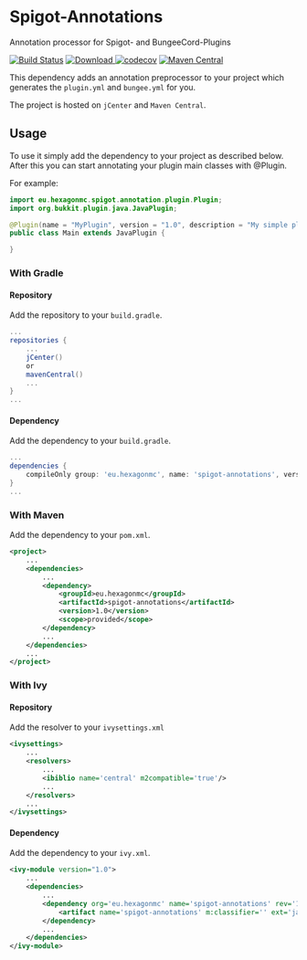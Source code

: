 # Spigot-Annotations

Annotation processor for Spigot- and BungeeCord-Plugins

[![Build Status](https://travis-ci.org/HexagonMC/Spigot-Annotations.svg?branch=master)](https://travis-ci.org/HexagonMC/Spigot-Annotations)
[ ![Download](https://api.bintray.com/packages/hexagonmc/Spigot/Spigot-Annotations/images/download.svg) ](https://bintray.com/hexagonmc/Spigot/Spigot-Annotations/_latestVersion)
[![codecov](https://codecov.io/gh/HexagonMC/Spigot-Annotations/branch/master/graph/badge.svg)](https://codecov.io/gh/HexagonMC/Spigot-Annotations)
[![Maven Central](https://img.shields.io/maven-central/v/eu.hexagonmc/spigot-annotations.svg)]()

This dependency adds an annotation preprocessor to your project which generates the `plugin.yml` and `bungee.yml` for you.

The project is hosted on `jCenter` and `Maven Central`.

## Usage

To use it simply add the dependency to your project as described below.
After this you can start annotating your plugin main classes with @Plugin.

For example:

```java
import eu.hexagonmc.spigot.annotation.plugin.Plugin;
import org.bukkit.plugin.java.JavaPlugin;

@Plugin(name = "MyPlugin", version = "1.0", description = "My simple plugin")
public class Main extends JavaPlugin {

}
```

### With Gradle

#### Repository

Add the repository to your `build.gradle`.

```gradle
...
repositories {
    ...
    jCenter()
    or
    mavenCentral()
    ...
}
...
```

#### Dependency

Add the dependency to your `build.gradle`.

```gradle
...
dependencies {
    compileOnly group: 'eu.hexagonmc', name: 'spigot-annotations', version: '1.0'
}
...
```

### With Maven

Add the dependency to your `pom.xml`.

```xml
<project>
    ...
    <dependencies>
        ...
        <dependency>
            <groupId>eu.hexagonmc</groupId>
            <artifactId>spigot-annotations</artifactId>
            <version>1.0</version>
            <scope>provided</scope>
        </dependency>
        ...
    </dependencies>
    ...
</project>
```

### With Ivy

#### Repository

Add the resolver to your `ivysettings.xml`

```xml
<ivysettings>
    ...
    <resolvers>
        ...
        <ibiblio name='central' m2compatible='true'/>
        ...
    </resolvers>
    ...
</ivysettings>
```

#### Dependency

Add the dependency to your `ivy.xml`.

```xml
<ivy-module version="1.0">
    ...
    <dependencies>
        ...
        <dependency org='eu.hexagonmc' name='spigot-annotations' rev='1.0'>
            <artifact name='spigot-annotations' m:classifier='' ext='jar' />
        </dependency>
        ...
    </dependencies>
</ivy-module>
```